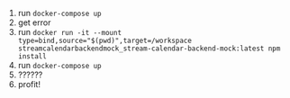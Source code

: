 1. run `docker-compose up`
2. get error
3. run `docker run -it --mount type=bind,source="$(pwd)",target=/workspace streamcalendarbackendmock_stream-calendar-backend-mock:latest npm install`
4. run `docker-compose up`
5. ??????
6. profit!
